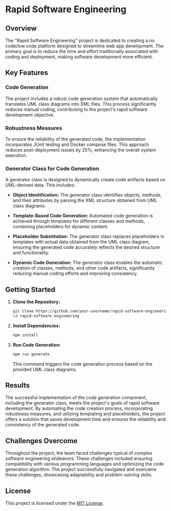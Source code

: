 # Rapid Software Engineering

## Overview

The "Rapid Software Engineering" project is dedicated to creating a no code/low code platform designed to streamline web app development. The primary goal is to reduce the time and effort traditionally associated with coding and deployment, making software development more efficient.

## Key Features

### Code Generation

The project includes a robust code generation system that automatically translates UML class diagrams into XML files. This process significantly reduces manual coding, contributing to the project's rapid software development objective.

### Robustness Measures

To ensure the reliability of the generated code, the implementation incorporates JUnit testing and Docker compose files. This approach reduces post-deployment issues by 25%, enhancing the overall system execution.

### Generator Class for Code Generation

A generator class is designed to dynamically create code artifacts based on UML-derived data. This includes:

- **Object Identification:** The generator class identifies objects, methods, and their attributes by parsing the XML structure obtained from UML class diagrams.
  
- **Template-Based Code Generation:** Automated code generation is achieved through templates for different classes and methods, containing placeholders for dynamic content.

- **Placeholder Substitution:** The generator class replaces placeholders in templates with actual data obtained from the UML class diagram, ensuring the generated code accurately reflects the desired structure and functionality.

- **Dynamic Code Generation:** The generator class enables the automatic creation of classes, methods, and other code artifacts, significantly reducing manual coding efforts and improving consistency.

## Getting Started

1. **Clone the Repository:**
   ```bash
   git clone https://github.com/your-username/rapid-software-engineering.git
   cd rapid-software-engineering
   ```

2. **Install Dependencies:**
   ```bash
   npm install
   ```

3. **Run Code Generation:**
   ```bash
   npm run generate
   ```
   This command triggers the code generation process based on the provided UML class diagrams.

## Results

The successful implementation of the code generation component, including the generator class, meets the project's goals of rapid software development. By automating the code creation process, incorporating robustness measures, and utilizing templating and placeholders, the project offers a solution that saves development time and ensures the reliability and consistency of the generated code.

## Challenges Overcome

Throughout the project, the team faced challenges typical of complex software engineering endeavors. These challenges included ensuring compatibility with various programming languages and optimizing the code generation algorithm. The project successfully navigated and overcame these challenges, showcasing adaptability and problem-solving skills.

## License

This project is licensed under the [MIT License](LICENSE).
